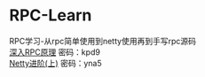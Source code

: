 # RPC-Learn
RPC学习-从rpc简单使用到netty使用再到手写rpc源码<br>
[深入RPC原理](https://www.yuque.com/yuqueyonghupfv5zo/vgovbc/pgtou033i3rp9kev?singleDoc) 密码：kpd9<br>
[Netty进阶(上)](https://www.yuque.com/yuqueyonghupfv5zo/vgovbc/bvt97nw4kl00iuks?singleDoc) 密码：yna5
